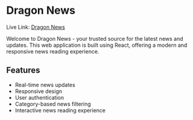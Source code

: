 # Dragon News

Live Link: [Dragon News](https://dragon-news-60167.web.app/)

Welcome to Dragon News - your trusted source for the latest news and updates. This web application is built using React, offering a modern and responsive news reading experience.

## Features

- Real-time news updates
- Responsive design
- User authentication
- Category-based news filtering
- Interactive news reading experience


